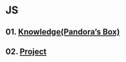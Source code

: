 JS
====

## 01. [Knowledge(Pandora’s Box)](https://github.com/KangJiJi/Study/tree/master/JS/Knowledge)
## 02. [Project](https://github.com/KangJiJi/Study/tree/master/JS/Project)